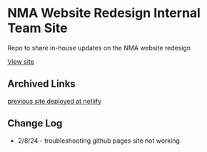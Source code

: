 # NMA Website Redesign Internal Team Site
Repo to share in-house updates on the NMA website redesign

[View site](https://newmediaarts.github.io/site-redesign/)

## Archived Links
[previous site deployed at netlify](https://nma-redesign.netlify.com/)

## Change Log
- 2/8/24 - troubleshooting github pages site not working
